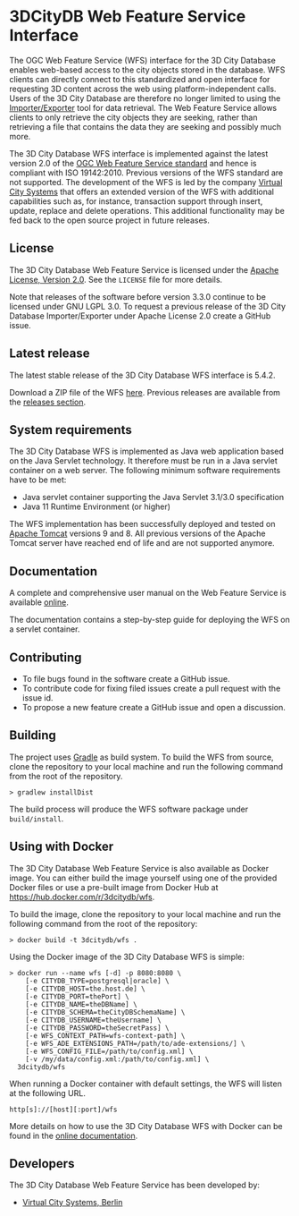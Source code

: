 3DCityDB Web Feature Service Interface
======================================
The OGC Web Feature Service (WFS) interface for the 3D City Database enables web-based access to the city objects stored
in the database. WFS clients can directly connect to this standardized and open interface for requesting 3D content
across the web using platform-independent calls. Users of the 3D City Database are therefore no longer limited to using
the [Importer/Exporter](https://github.com/3dcitydb/importer-exporter) tool for data retrieval. The Web Feature Service
allows clients to only retrieve the city objects they are seeking, rather than retrieving a file that contains the data
they are seeking and possibly much more.

The 3D City Database WFS interface is implemented against the latest version 2.0 of the [OGC Web Feature Service standard](http://www.opengeospatial.org/standards/wfs)
and hence is compliant with ISO 19142:2010. Previous versions of the WFS standard are not supported.
The development of the WFS is led by the company [Virtual City Systems](https://vc.systems/)
that offers an extended version of the WFS with additional capabilities such as, for instance,
transaction support through insert, update, replace and delete operations. This additional functionality may
be fed back to the open source project in future releases.

License
-------
The 3D City Database Web Feature Service is licensed under the [Apache License, Version 2.0](http://www.apache.org/licenses/LICENSE-2.0).
See the `LICENSE` file for more details.

Note that releases of the software before version 3.3.0 continue to be licensed under GNU LGPL 3.0. To request a
previous release of the 3D City Database Importer/Exporter under Apache License 2.0 create a GitHub issue.

Latest release
--------------
The latest stable release of the 3D City Database WFS interface is 5.4.2.

Download a ZIP file of the WFS [here](https://github.com/3dcitydb/web-feature-service/releases/download/v5.4.2/3DCityDB-Web-Feature-Service-5.4.2.zip).
Previous releases are available from the [releases section](https://github.com/3dcitydb/web-feature-service/releases).

System requirements
-------------------
The 3D City Database WFS is implemented as Java web application based on the Java Servlet technology. It therefore must
be run in a Java servlet container on a web server. The following minimum software requirements have to be met:

* Java servlet container supporting the Java Servlet 3.1/3.0 specification
* Java 11 Runtime Environment (or higher)

The WFS implementation has been successfully deployed and tested on [Apache Tomcat](http://tomcat.apache.org/)
versions 9 and 8. All previous versions of the Apache Tomcat server have reached end of life and are not supported
anymore.

Documentation
-------------
A complete and comprehensive user manual on the Web Feature Service is available
[online](https://3dcitydb-docs.readthedocs.io/en/latest/wfs/).

The documentation contains a step-by-step guide for deploying the WFS on a servlet container.

Contributing
------------
* To file bugs found in the software create a GitHub issue.
* To contribute code for fixing filed issues create a pull request with the issue id.
* To propose a new feature create a GitHub issue and open a discussion.

Building
--------
The project uses [Gradle](https://gradle.org/) as build system. To build the WFS from source, clone the repository to
your local machine and run the following command from the root of the repository.

    > gradlew installDist
    
The build process will produce the WFS software package under `build/install`.

Using with Docker
-----------------

The 3D City Database Web Feature Service is also available as Docker image. You can either build the image
yourself using one of the provided Docker files or use a pre-built image from Docker Hub at
https://hub.docker.com/r/3dcitydb/wfs.

To build the image, clone the repository to your local machine and run the following command from the root of the
repository:

    > docker build -t 3dcitydb/wfs .

Using the Docker image of the 3D City Database WFS is simple:

```
> docker run --name wfs [-d] -p 8080:8080 \
    [-e CITYDB_TYPE=postgresql|oracle] \
    [-e CITYDB_HOST=the.host.de] \
    [-e CITYDB_PORT=thePort] \
    [-e CITYDB_NAME=theDBName] \
    [-e CITYDB_SCHEMA=theCityDBSchemaName] \
    [-e CITYDB_USERNAME=theUsername] \
    [-e CITYDB_PASSWORD=theSecretPass] \
    [-e WFS_CONTEXT_PATH=wfs-context-path] \
    [-e WFS_ADE_EXTENSIONS_PATH=/path/to/ade-extensions/] \
    [-e WFS_CONFIG_FILE=/path/to/config.xml] \
    [-v /my/data/config.xml:/path/to/config.xml] \
  3dcitydb/wfs
```

When running a Docker container with default settings, the WFS will listen at the following URL.

    http[s]://[host][:port]/wfs

More details on how to use the 3D City Database WFS with Docker can be found in the
[online documentation](https://3dcitydb-docs.readthedocs.io/en/version-2024.0/wfs/).

Developers
----------

The 3D City Database Web Feature Service has been developed by: 

* [Virtual City Systems, Berlin](https://vc.systems/)